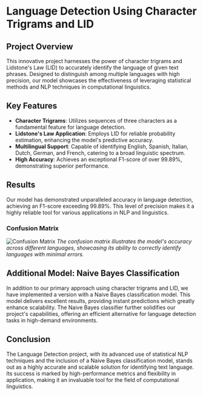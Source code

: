 # Language Detection Using Character Trigrams and LID

## Project Overview
This innovative project harnesses the power of character trigrams and Lidstone's Law (LID) to accurately identify the language of given text phrases. Designed to distinguish among multiple languages with high precision, our model showcases the effectiveness of leveraging statistical methods and NLP techniques in computational linguistics.

## Key Features
- **Character Trigrams**: Utilizes sequences of three characters as a fundamental feature for language detection.
- **Lidstone's Law Application**: Employs LID for reliable probability estimation, enhancing the model's predictive accuracy.
- **Multilingual Support**: Capable of identifying English, Spanish, Italian, Dutch, German, and French, catering to a broad linguistic spectrum.
- **High Accuracy**: Achieves an exceptional F1-score of over 99.89%, demonstrating superior performance.

## Results
Our model has demonstrated unparalleled accuracy in language detection, achieving an F1-score exceeding 99.89%. This level of precision makes it a highly reliable tool for various applications in NLP and linguistics.

### Confusion Matrix
![Confusion Matrix](images/confusion_matrix_image.png)
*The confusion matrix illustrates the model's accuracy across different languages, showcasing its ability to correctly identify languages with minimal errors.*

## Additional Model: Naive Bayes Classification
In addition to our primary approach using character trigrams and LID, we have implemented a version with a Naive Bayes classification model. This model delivers excellent results, providing instant predictions which greatly enhance scalability. The Naive Bayes classifier further solidifies our project's capabilities, offering an efficient alternative for language detection tasks in high-demand environments.

## Conclusion
The Language Detection project, with its advanced use of statistical NLP techniques and the inclusion of a Naive Bayes classification model, stands out as a highly accurate and scalable solution for identifying text language. Its success is marked by high-performance metrics and flexibility in application, making it an invaluable tool for the field of computational linguistics.

